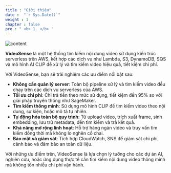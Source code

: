 ```yaml
---
title : "Giới thiệu"
date :  "`r Sys.Date()`" 
weight : 1 
chapter : false
pre : " <b> 1. </b> "
---
```


![content](/images/image-2.png) 

**VideoSense** là một hệ thống tìm kiếm nội dung video sử dụng kiến trúc serverless trên AWS, kết hợp các dịch vụ như Lambda, S3, DynamoDB, SQS và mô hình AI CLIP để xử lý và tìm kiếm video hiệu quả, tiết kiệm chi phí.

Với VideoSense, bạn sẽ trải nghiệm các ưu điểm nổi bật sau:

- **Không cần quản lý server**: Toàn bộ pipeline xử lý và tìm kiếm video đều chạy trên các dịch vụ serverless của AWS.
- **Tối ưu chi phí**: Chỉ trả tiền theo mức sử dụng, tiết kiệm đến 95% so với giải pháp truyền thống như SageMaker.
- **Tìm kiếm thông minh**: Sử dụng mô hình CLIP để tìm kiếm video theo nội dung, sự kiện, hoặc mô tả tự nhiên.
- **Tự động hóa toàn bộ quy trình**: Từ upload video, trích xuất frame, sinh embedding, lưu trữ metadata, đến tìm kiếm và trả kết quả.
- **Khả năng mở rộng linh hoạt**: Hỗ trợ hàng ngàn video và truy vấn tìm kiếm đồng thời mà không lo nghẽn cổ chai.
- **Bảo mật và giám sát**: Tích hợp CloudWatch, SNS để giám sát chi phí, cảnh báo và đảm bảo an toàn dữ liệu.

Với những ưu điểm trên, VideoSense là lựa chọn lý tưởng cho các dự án AI, nghiên cứu, hoặc ứng dụng thực tế cần tìm kiếm nội dung video thông minh mà không tốn nhiều chi phí vận hành.